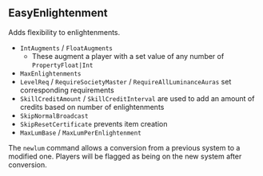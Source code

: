 ﻿## EasyEnlightenment

Adds flexibility to enlightenments.

* `IntAugments` / `FloatAugments`
  * These augment a player with a set value of any number of `PropertyFloat|Int`
* `MaxEnlightenments` 
* `LevelReq`  / `RequireSocietyMaster` / `RequireAllLuminanceAuras` set corresponding requirements
* `SkillCreditAmount` / `SkillCreditInterval` are used to add an amount of credits based on number of enlightenments
* `SkipNormalBroadcast` 
* `SkipResetCertificate` prevents item creation
* `MaxLumBase` / `MaxLumPerEnlightenment`



The `newlum` command allows a conversion from a previous system to a modified one.  Players will be flagged as being on the new system after conversion.

